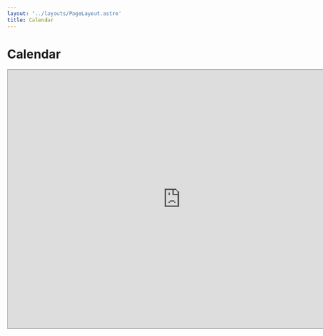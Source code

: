 ```yaml
---
layout: '../layouts/PageLayout.astro'
title: Calendar
---
```


<h1 class="font-bold text-3xl text-center p-4">Calendar</h1>

<main>
  <div class="row">
    <iframe src="https://calendar.google.com/calendar/embed?height=600&wkst=1&bgcolor=%23ffffff&ctz=America%2FNew_York&title=Aadit%20Kamat&src=YWFkaXRyYWh1bGthbWF0QGdtYWlsLmNvbQ&src=OTYyZXIwa3ZtcXRua2RmNmkxcXAzZTFtNWhjcTEwcGRAaW1wb3J0LmNhbGVuZGFyLmdvb2dsZS5jb20&src=bW1xczEzbmNpcTV0Z3E3c2JnbGZ0Zmd2OGwwM2pndXNAaW1wb3J0LmNhbGVuZGFyLmdvb2dsZS5jb20&src=dWZhaXMuY29tX2JjMnI2NmR0b2ltZDRibTBha3VpNG83cDRnQGdyb3VwLmNhbGVuZGFyLmdvb2dsZS5jb20&src=YWFzdS51ZkBnbWFpbC5jb20&src=dWZjb3Vuc2VsaW5nQGdtYWlsLmNvbQ&color=%23039BE5&color=%237CB342&color=%233F51B5&color=%23E67C73&color=%23E4C441&color=%234285F4" style="border:solid 1px #777; margin: 0 auto;" width="800" height="600" frameborder="0" scrolling="no"></iframe>
  </div>
</main>

<br><br>
